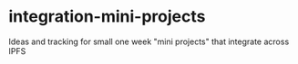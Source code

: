 # integration-mini-projects
Ideas and tracking for small one week "mini projects" that integrate across IPFS
